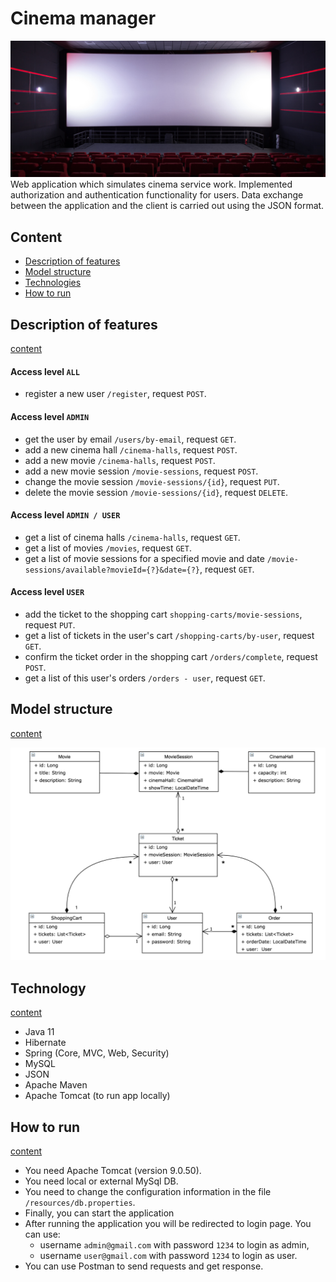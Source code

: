# Cinema manager
![drawing](auxiliary/cover-photo.jpg)
Web application which simulates cinema service work. Implemented authorization and 
authentication functionality for users. Data exchange between the application and the client is carried out using 
the JSON format.

## <a id="content"></a>Content
- [Description of features](#description)
- [Model structure](#model-structure)
- [Technologies](#technologies)
- [How to run](#how-to-run)

## <a id="description"></a>Description of features
[content](#content)

#### Access level `ALL`
- register a new user `/register`, request `POST`.
#### Access level `ADMIN`
- get the user by email `/users/by-email`, request `GET`.
- add a new cinema hall `/cinema-halls`, request `POST`.
- add a new movie `/cinema-halls`, request `POST`.
- add a new movie session `/movie-sessions`, request `POST`.
- change the movie session `/movie-sessions/{id}`, request `PUT`.
- delete the movie session `/movie-sessions/{id}`, request `DELETE`.
#### Access level `ADMIN / USER`
- get a list of cinema halls `/cinema-halls`, request `GET`.
- get a list of movies `/movies`, request `GET`.
- get a list of movie sessions for a specified movie and date `/movie-sessions/available?movieId={?}&date={?}`, 
request `GET`.
#### Access level `USER`
- add the ticket to the shopping cart `shopping-carts/movie-sessions`, request `PUT`.
- get a list of tickets in the user's cart `/shopping-carts/by-user`, request `GET`.
- confirm the ticket order in the shopping cart `/orders/complete`, request `POST`.
- get a list of this user's orders `/orders - user`, request `GET`.

## <a id="model-structure"></a>Model structure
[content](#content)

![model structure](auxiliary/shema-photo.png)

## <a id="technologies"></a>Technology
[content](#content)
- Java 11
- Hibernate
- Spring (Core, MVC, Web, Security)
- MySQL
- JSON
- Apache Maven
- Apache Tomcat (to run app locally)

## <a id="how-to-run"></a>How to run 
[content](#content)
- You need Apache Tomcat (version 9.0.50).
- You need local or external MySql DB.
- You need to change the configuration information in the file `/resources/db.properties`.
- Finally, you can start the application
- After running the application you will be redirected to login page. You can use:
    * username `admin@gmail.com` with password `1234` to login as admin,
    * username `user@gmail.com` with password `1234` to login as user.
- You can use Postman to send requests and get response.
